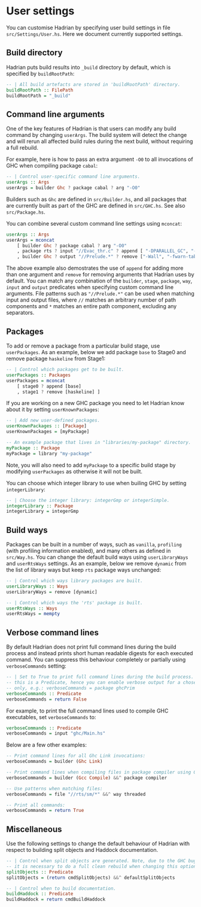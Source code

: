 # User settings

You can customise Hadrian by specifying user build settings in file
`src/Settings/User.hs`. Here we document currently supported settings.

## Build directory

Hadrian puts build results into `_build` directory by default, which is
specified by `buildRootPath`:
```haskell
-- | All build artefacts are stored in 'buildRootPath' directory.
buildRootPath :: FilePath
buildRootPath = "_build"
```

## Command line arguments

One of the key features of Hadrian is that users can modify any build command by
changing `userArgs`. The build system will detect the change and will rerun all
affected build rules during the next build, without requiring a full rebuild.

For example, here is how to pass an extra argument `-O0` to all invocations of
GHC when compiling package `cabal`:
```haskell
-- | Control user-specific command line arguments.
userArgs :: Args
userArgs = builder Ghc ? package cabal ? arg "-O0"
```
Builders such as `Ghc` are defined in `src/Builder.hs`, and all packages that
are currently built as part of the GHC are defined in `src/GHC.hs`. See also
`src/Package.hs`.

You can combine several custom command line settings using `mconcat`:
```haskell
userArgs :: Args
userArgs = mconcat 
    [ builder Ghc ? package cabal ? arg "-O0"
    , package rts ? input "//Evac_thr.c" ? append [ "-DPARALLEL_GC", "-Irts/sm" ]
    , builder Ghc ? output "//Prelude.*" ? remove ["-Wall", "-fwarn-tabs"] ]
```
The above example also demostrates the use of `append` for adding more than one
argument and `remove` for removing arguments that Hadrian uses by default. You
can match any combination of the `builder`, `stage`, `package`, `way`, `input`
and `output` predicates when specifying custom command line arguments. File
patterns such as `"//Prelude.*"` can be used when matching input and output files,
where `//` matches an arbitrary number of path components and `*` matches an entire
path component, excluding any separators.

## Packages

To add or remove a package from a particular build stage, use `userPackages`. As
an example, below we add package `base` to Stage0 and remove package `haskeline`
from Stage1:
```haskell
-- | Control which packages get to be built.
userPackages :: Packages
userPackages = mconcat
    [ stage0 ? append [base]
    , stage1 ? remove [haskeline] ]
```
If you are working on a new GHC package you need to let Hadrian know about it
by setting `userKnownPackages`:
```haskell
-- | Add new user-defined packages.
userKnownPackages :: [Package]
userKnownPackages = [myPackage]

-- An example package that lives in "libraries/my-package" directory.
myPackage :: Package
myPackage = library "my-package"
```
Note, you will also need to add `myPackage` to a specific build stage by modifying
`userPackages` as otherwise it will not be built.

You can choose which integer library to use when builing GHC by setting
`integerLibrary`:
```haskell
-- | Choose the integer library: integerGmp or integerSimple.
integerLibrary :: Package
integerLibrary = integerGmp
```
## Build ways

Packages can be built in a number of ways, such as `vanilla`, `profiling` (with 
profiling information enabled), and many others as defined in `src/Way.hs`. You
can change the default build ways using `userLibraryWays` and `userRtsWays` settings.
As an example, below we remove `dynamic` from the list of library ways but keep
`rts` package ways unchanged:
```haskell
-- | Control which ways library packages are built.
userLibraryWays :: Ways
userLibraryWays = remove [dynamic]

-- | Control which ways the 'rts' package is built.
userRtsWays :: Ways
userRtsWays = mempty
```

## Verbose command lines 

By default Hadrian does not print full command lines during the build process
and instead prints short human readable digests for each executed command. You
can suppress this behaviour completely or partially using `verboseCommands` setting:
```haskell
-- | Set to True to print full command lines during the build process. Note,
-- this is a Predicate, hence you can enable verbose output for a chosen package
-- only, e.g.: verboseCommands = package ghcPrim
verboseCommands :: Predicate
verboseCommands = return False
```
For example, to print the full command lines used to compile GHC executables,
set `verboseCommands` to:
```haskell
verboseCommands :: Predicate
verboseCommands = input "ghc/Main.hs"
```
Below are a few other examples:
```haskell
-- Print command lines for all Ghc Link invocations:
verboseCommands = builder (Ghc Link)

-- Print command lines when compiling files in package compiler using Gcc:
verboseCommands = builder (Gcc Compile) &&^ package compiler 

-- Use patterns when matching files:
verboseCommands = file "//rts/sm/*" &&^ way threaded

-- Print all commands:
verboseCommands = return True
```

## Miscellaneous

Use the following settings to change the default behaviour of Hadrian with respect
to building split objects and Haddock documentation.

```haskell
-- | Control when split objects are generated. Note, due to the GHC bug #11315
-- it is necessary to do a full clean rebuild when changing this option.
splitObjects :: Predicate
splitObjects = (return cmdSplitObjects) &&^ defaultSplitObjects

-- | Control when to build documentation.
buildHaddock :: Predicate
buildHaddock = return cmdBuildHaddock
```
